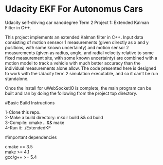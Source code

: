 # Udacity EKF For Autonomus Cars  
Udacity self-driving car nanodegree Term 2 Project 1: Extended Kalman Filter in C++.  

This project implements an extended Kalman filter in C++. Input data consisting of motion senseor 1 measurements (given directly as x and y positions, with some known uncertainty) and motion sensor 2 measurements (given as radius, angle, and radial velocity relative to some fixed measurement site, with some known uncertainty) are combined with a motion model to track a vehicle with much better accuracy than the individual measurements alone allow. The code presented here is designed to work with the Udacity term 2 simulation executable, and so it can't be run standalone.  

Once the install for uWebSocketIO is complete, the main program can be built and ran by doing the following from the project top directory.  

#Basic Build Instructions  

1-Clone this repo.  
2-Make a build directory: mkdir build && cd build  
3-Compile: cmake .. && make  
4-Run it: ./ExtendedKF  


#important dependencies  

cmake >= 3.5  
make >= 4.1  
gcc/g++ >= 5.4  
